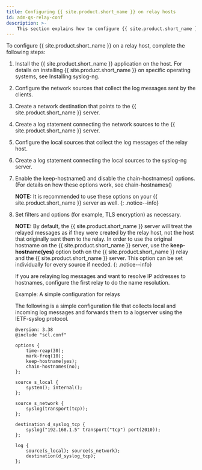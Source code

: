 ```yaml
---
title: Configuring {{ site.product.short_name }} on relay hosts
id: adm-qs-relay-conf
description: >-
	This section explains how to configure {{ site.product.short_name }} on a relay host.
---
```


To configure {{ site.product.short_name }} on a relay host, complete the following steps:

1. Install the {{ site.product.short_name }} application on the host. For details on
    installing {{ site.product.short_name }} on specific operating systems, see
    Installing syslog-ng.
2. Configure the network sources that collect the log messages sent by
    the clients.

3. Create a network destination that points to the {{ site.product.short_name }} server.

4. Create a log statement connecting the network sources to the
    {{ site.product.short_name }} server.

5. Configure the local sources that collect the log messages of the
    relay host.

6. Create a log statement connecting the local sources to the syslog-ng
    server.

7. Enable the keep-hostname() and disable the chain-hostnames()
    options. (For details on how these options work, see
    chain-hostnames()

    **NOTE:** It is recommended to use these options on your {{ site.product.short_name }}
    server as well.
    {: .notice--info}

8. Set filters and options (for example, TLS encryption) as necessary.

    **NOTE:** By default, the {{ site.product.short_name }} server will treat the relayed
    messages as if they were created by the relay host, not the host
    that originally sent them to the relay. In order to use the original
    hostname on the {{ site.product.short_name }} server, use the **keep-hostname(yes)**
    option both on the {{ site.product.short_name }} relay and the {{ site.product.short_name }} server. This
    option can be set individually for every source if needed.
    {: .notice--info}

    If you are relaying log messages and want to resolve IP addresses to
    hostnames, configure the first relay to do the name resolution.

    Example: A simple configuration for relays

    The following is a simple configuration file that collects local and
    incoming log messages and forwards them to a logserver using the
    IETF-syslog protocol.

    ```config
    @version: 3.38
    @include "scl.conf"

    options {
        time-reap(30);
        mark-freq(10);
        keep-hostname(yes);
        chain-hostnames(no);
    };

    source s_local {
        system(); internal();
    };

    source s_network {
        syslog(transport(tcp));
    };

    destination d_syslog_tcp {
        syslog("192.168.1.5" transport("tcp") port(2010));
    };

    log {
        source(s_local); source(s_network);
        destination(d_syslog_tcp);
    };
    ```
